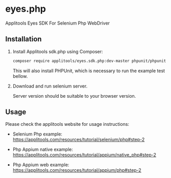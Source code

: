eyes.php
=============

Applitools Eyes SDK For Selenium Php WebDriver

## Installation

1. Install Applitools sdk.php using Composer:

	```bash
    composer require applitools/eyes.sdk.php:dev-master phpunit/phpunit
    ```
    
    This will also install PHPUnit, which is necessary to run the example test bellow.

2. Download and run selenium server.

    Server version should be suitable to your browser version.

## Usage

Please check the applitools website for usage instructions:

- Selenium Php example: https://applitools.com/resources/tutorial/selenium/php#step-2

- Php Appium native example: https://applitools.com/resources/tutorial/appium/native_php#step-2

- Php Appium web example: https://applitools.com/resources/tutorial/appium/php#step-2


